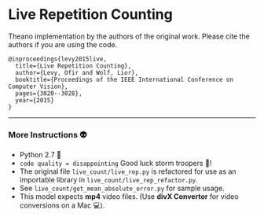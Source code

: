 # Live Repetition Counting

Theano implementation by the authors of the original work. Please cite the authors if you are using the code.

```
@inproceedings{levy2015live,
  title={Live Repetition Counting},
  author={Levy, Ofir and Wolf, Lior},
  booktitle={Proceedings of the IEEE International Conference on Computer Vision},
  pages={3020--3028},
  year={2015}
}
```

---
### More Instructions :alien:
- Python 2.7 :snake:
- `code quality = disappointing` Good luck storm troopers :gun:!
- The original file `live_count/live_rep.py` is refactored for use as an importable library in `live_count/live_rep_refactor.py`.
- See `live_count/get_mean_absolute_error.py` for sample usage.
- This model expects **mp4** video files. (Use **divX Convertor** for video conversions on a Mac :computer:).

